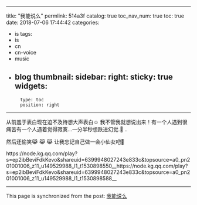 
---
title: "我能说么"
permlink: 514a3f
catalog: true
toc_nav_num: true
toc: true
date: 2018-07-06 17:44:42
categories:
- is
tags:
- is
- cn
- cn-voice
- music
- blog
thumbnail: 
sidebar:
    right:
        sticky: true
widgets:
    -
        type: toc
        position: right
---


<html>
<p>从前羞于表白现在迫不及待想大声表白☺️ 我不管我就想说出来！有一个人遇到很痛苦有一个人遇着觉得寂寞...一分半秒想跌进幻觉.🙉 ..</p>
<p>然后还偷笑😹 😹 😹 让我忘记自己做一会小仙女吧🙈&nbsp;</p>
<p>https://node.kg.qq.com/play?s=ep2ibBeviFdkKevo&amp;shareuid=6399948027243e833c&amp;topsource=a0_pn201001006_z11_u149529988_l1_t1530898550__https://node.kg.qq.com/play?s=ep2ibBeviFdkKevo&amp;shareuid=6399948027243e833c&amp;topsource=a0_pn201001006_z11_u149529988_l1_t1530898588__</p>
</html>

- - -

This page is synchronized from the post: [我能说么](https://steemit.com/@annepink/514a3f)
